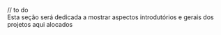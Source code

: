 // to do  
Esta seção será dedicada a mostrar aspectos introdutórios e gerais dos projetos aqui alocados
